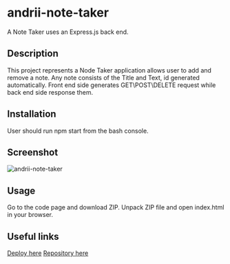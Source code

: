 # andrii-note-taker
A Note Taker uses an Express.js back end.

## Description

This project represents a Node Taker application allows user to add and remove a note.
Any note consists of the Title and Text, id generated automatically.
Front end side generates GET\POST\DELETE request while back end side response them.

## Installation

User should run npm start from the bash console.

## Screenshot

![andrii-note-taker](https://github.com/AndriiMedvediev987/andrii-note-taker/assets/144401796/3498457e-b79f-4160-a8a2-deba139fb906)

## Usage

Go to the code page and download ZIP.
Unpack ZIP file and open index.html in your browser.

## Useful links
[Deploy here]()
[Repository here](https://github.com/AndriiMedvediev987/andrii-note-taker.git)
